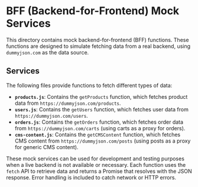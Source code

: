 # BFF (Backend-for-Frontend) Mock Services

This directory contains mock backend-for-frontend (BFF) functions. These functions are designed to simulate fetching data from a real backend, using `dummyjson.com` as the data source.

## Services

The following files provide functions to fetch different types of data:

- **`products.js`**: Contains the `getProducts` function, which fetches product data from `https://dummyjson.com/products`.
- **`users.js`**: Contains the `getUsers` function, which fetches user data from `https://dummyjson.com/users`.
- **`orders.js`**: Contains the `getOrders` function, which fetches order data from `https://dummyjson.com/carts` (using carts as a proxy for orders).
- **`cms-content.js`**: Contains the `getCMSContent` function, which fetches CMS content from `https://dummyjson.com/posts` (using posts as a proxy for generic CMS content).

These mock services can be used for development and testing purposes when a live backend is not available or necessary. Each function uses the `fetch` API to retrieve data and returns a Promise that resolves with the JSON response. Error handling is included to catch network or HTTP errors.
